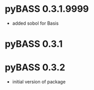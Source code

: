 # pyBASS 0.3.1.9999
* added sobol for Basis

# pyBASS 0.3.1

# pyBASS 0.3.2
* initial version of package
